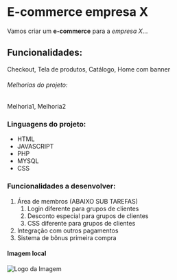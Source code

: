 # E-commerce empresa X

Vamos criar um **e-commerce** para a *empresa X*...

## Funcionalidades:

Checkout, Tela de produtos, Catálogo, Home com banner

###### Melhorias do projeto:

Melhoria1, Melhoria2

### Linguagens do projeto:

* HTML
* JAVASCRIPT
* PHP
* MYSQL
* CSS

### Funcionalidades a desenvolver:

1. Área de membros (ABAIXO SUB TAREFAS)
    1. Login diferente para grupos de clientes
    2. Desconto especial para grupos de clientes
    3. CSS diferente para grupos de clientes
2. Integração com outros pagamentos
3. Sistema de bônus primeira compra


#### Imagem local

![Logo da Imagem](https://img.freepik.com/fotos-premium/a-imagem-do-cerebro-humano_99433-294.jpg?w=740)